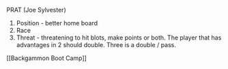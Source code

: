 PRAT (Joe Sylvester)
1) Position - better home board
2) Race 
3) Threat - threatening to hit blots, make points or both.
The player that has advantages in 2 should double. Three is a double / pass.

[[Backgammon Boot Camp]]


